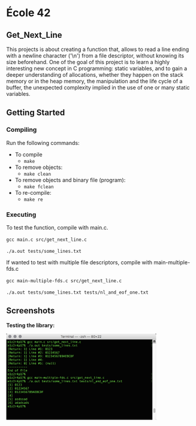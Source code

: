 # École 42

## Get_Next_Line

This projects is about creating a function that, allows to read a line ending
with a newline character ('\\n') from a file descriptor, without knowing its
size beforehand. One of the goal of this project is to learn a highly
interesting new concept in C programming: static variables, and to gain a deeper
understanding of allocations, whether they happen on the stack memory or in the
heap memory, the manipulation and the life cycle of a buffer, the unexpected
complexity implied in the use of one or many static variables.

## Getting Started

### Compiling

Run the following commands:

* To compile
	- `make`
* To remove objects:
	- `make clean`
* To remove objects and binary file (program):
	- `make fclean`
* To re-compile:
	- `make re`

### Executing

To test the function, compile with main.c.

`gcc main.c src/get_next_line.c`

`./a.out tests/some_lines.txt`

If wanted to test with multiple file descriptors, compile with
main-multiple-fds.c

`gcc main-multiple-fds.c src/get_next_line.c`

`./a.out tests/some_lines.txt tests/nl_and_eof_one.txt`

## Screenshots

**Testing the library:**

<img src="resources/gnl-screenshot01.png" width="400" />
